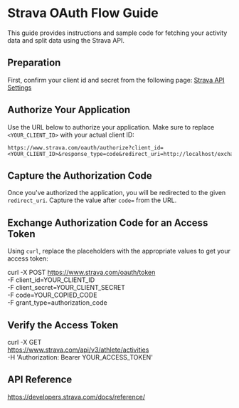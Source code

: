 
# Strava OAuth Flow Guide
This guide provides instructions and sample code for fetching your activity data and split data using the Strava API.

## Preparation
First, confirm your client id and secret from the following page:
[Strava API Settings](https://www.strava.com/settings/api)

## Authorize Your Application
Use the URL below to authorize your application. Make sure to replace `<YOUR_CLIENT_ID>` with your actual client ID:

```
https://www.strava.com/oauth/authorize?client_id=<YOUR_CLIENT_ID>&response_type=code&redirect_uri=http://localhost/exchange_token&approval_prompt=force&scope=activity:read_all
```

## **Capture the Authorization Code**
Once you've authorized the application, you will be redirected to the given `redirect_uri`. Capture the value after `code=` from the URL.

## **Exchange Authorization Code for an Access Token**
Using `curl`, replace the placeholders with the appropriate values to get your access token:

curl -X POST https://www.strava.com/oauth/token \
    -F client_id=YOUR_CLIENT_ID \
    -F client_secret=YOUR_CLIENT_SECRET \
    -F code=YOUR_COPIED_CODE \
    -F grant_type=authorization_code

## Verify the Access Token
curl -X GET \
https://www.strava.com/api/v3/athlete/activities \
-H 'Authorization: Bearer YOUR_ACCESS_TOKEN'



## API Reference
https://developers.strava.com/docs/reference/